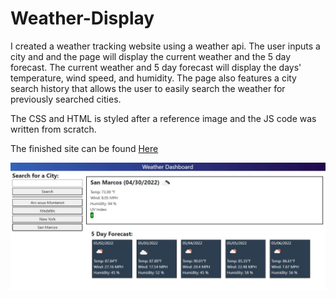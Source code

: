 # Weather-Display

I created a weather tracking website using a weather api. The user inputs a city and and the page will display the current weather and the 5 day forecast. The current weather and 5 day forecast will display the days' temperature, wind speed, and humidity. The page also features a city search history that allows the user to easily search the weather for previously searched cities. 

The CSS and HTML is styled after a reference image and the JS code was written from scratch. 

The finished site can be found [Here](https://elliottli97.github.io/Weather-Display/)

![Website Screenshot](/assets/images/Website.JPG)